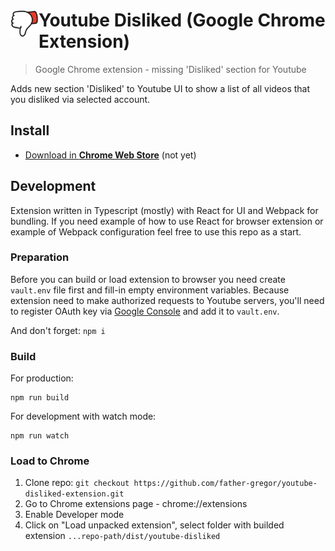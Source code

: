 # <img src="src/assets/icons/icon128.png" width="45" align="left"> Youtube Disliked (Google Chrome Extension) 

> Google Chrome extension - missing 'Disliked' section for Youtube

Adds new section 'Disliked' to Youtube UI to show a list of all videos that you disliked via selected account.

## Install

- [Download in **Chrome Web Store**](https://github.com/father-gregor/youtube-disliked-extension "Install extension from Chrome Web Store") (not yet)

## Development

Extension written in Typescript (mostly) with React for UI and Webpack for bundling. If you need example of how to use React for browser extension or example of Webpack configuration feel free to use this repo as a start.

### Preparation
Before you can build or load extension to browser you need create `vault.env` file first and fill-in empty environment variables. Because extension need to make authorized requests to Youtube servers, you'll need to register OAuth key via [Google Console](https://console.developers.google.com/) and add it to `vault.env`.

And don't forget:
```npm i```

### Build

For production:
```
npm run build
```
For development with watch mode:
```
npm run watch
```

### Load to Chrome

1. Clone repo: `git checkout https://github.com/father-gregor/youtube-disliked-extension.git`
2. Go to Chrome extensions page - chrome://extensions
3. Enable Developer mode
4. Click on "Load unpacked extension", select folder with builded extension `...repo-path/dist/youtube-disliked`

